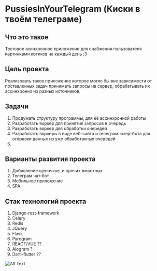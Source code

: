 # PussiesInYourTelegram (Киски в твоём телеграме)

## Что это такое
  Тестовое асинхронное приложение для снабжения пользователя картинками котиков на каждый день ;3
  
## Цель проекта  
  Реализовать такое приложение которое могло бы вне зависимости от поставленных задач принимать запросы на сервер, обрабатывать их ассинхронно из разных источников.
  
## Задачи
  1. Продумать структуру программы, для её ассинхронной работы
  2. Разработать воркер для принятия запросов в очередь
  3. Разработать воркер для обработки очередей
  4. Разработать воркеры в виде веб-сайта и телеграм юзер-бота для отправки данных из уже обработанных очередей
  5. 
## Варианты развития проекта
  1. Добавление щеночков, и прочих животных
  2. Телеграм чат-бот
  3. Мобильное приложение
  4. SPA
## Стак технологий проекта
1. Django-rest-framework
2. Celery
3. Redis
5. JQuery
6. Flask
7. Pyrogram
8. REACT/VUE ??
9. Aiogram ?
10. Dart+flutter ??

![Alt Text](https://media.giphy.com/media/vFKqnCdLPNOKc/giphy.gif)
